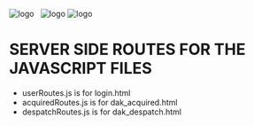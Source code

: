 ![logo](https://img.icons8.com/?size=100&id=54087&format=png&color=000000)&nbsp;&nbsp;&nbsp;![logo](https://img.icons8.com/?size=100&id=kg46nzoJrmTR&format=png&color=FFFFFF) ![logo](https://img.icons8.com/?size=100&id=108784&format=png&color=000000)
# SERVER SIDE ROUTES FOR THE JAVASCRIPT FILES

- userRoutes.js is for login.html
- acquiredRoutes.js is for dak_acquired.html
- despatchRoutes.js is for dak_despatch.html

